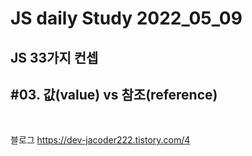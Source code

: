 # JS daily Study 2022_05_09 <br>
## JS 33가지 컨셉<br> 
## #03. 값(value) vs 참조(reference)<br>
<br>

블로그 https://dev-jacoder222.tistory.com/4